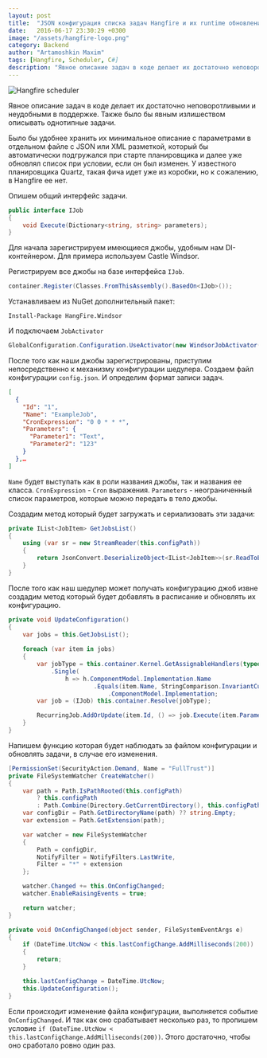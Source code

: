 ```yaml
---
layout: post
title:  "JSON конфигурация списка задач Hangfire и их runtime обновление"
date:   2016-06-17 23:30:29 +0300
image: "/assets/hangfire-logo.png"
category: Backend
author: "Artamoshkin Maxim"
tags: [Hangfire, Scheduler, C#]
description: "Явное описание задач в коде делает их достаточно неповоротливыми и неудобными в поддержке. Также было бы явным излишеством описывать однотипные задачи."
---
```


<img class="post-logo" src="https://blog.zverit.com/assets/hangfire-logo.png" alt="Hangfire scheduler"/>

Явное описание задач в коде делает их достаточно неповоротливыми и неудобными в поддержке. 
Также было бы явным излишеством описывать однотипные задачи.

Было бы удобнее хранить их минимальное описание с параметрами в отдельном файле с JSON или XML разметкой, 
который бы автоматически подгружался при старте планировщика и далее уже обновлял список при условии, если он был изменен. 
У известного планировщика Quartz, такая фича идет уже из коробки, но к сожалению, в Hangfire ее нет. 
<!-- more -->


Опишем общий интерфейс задачи.

```cs
public interface IJob
{
	void Execute(Dictionary<string, string> parameters);
}
```

Для начала зарегистрируем имеющиеся джобы, удобным нам DI-контейнером. Для примера используем Castle Windsor. 

Регистрируем все джобы на базе интерфейса `IJob`.

```cs
container.Register(Classes.FromThisAssembly().BasedOn<IJob>());
```


Устанавливаем из NuGet дополнительный пакет:

```
Install-Package HangFire.Windsor
```

И подключаем `JobActivator`

```cs
GlobalConfiguration.Configuration.UseActivator(new WindsorJobActivator(container.Kernel));
```


После того как наши джобы зарегистрированы, приступим непосредственно к механизму конфигурации шедулера. 
Создаем файл конфигурации `config.json`. И определим формат записи задач. 

```json
[
  {
    "Id": "1",
    "Name": "ExampleJob",
    "CronExpression": "0 0 * * *",
    "Parameters": {
      "Parameter1": "Text",
      "Parameter2": "123"
    }
  },…
]
```

`Name` будет выступать как в роли названия джобы, так и названия ее класса. 
`CronExpression` - `Cron` выражения. `Parameters` - неограниченный список параметров, которые можно передать в тело джобы.

Создадим метод который будет загружать и сериализовать эти задачи:

```cs
private IList<JobItem> GetJobsList()
{
    using (var sr = new StreamReader(this.configPath))
    {
        return JsonConvert.DeserializeObject<IList<JobItem>>(sr.ReadToEnd());
    }
}
```

После того как наш шедулер может получать конфигурацию джоб извне создадим метод который будет добавлять в расписание и обновлять их конфигурацию. 		

```cs
private void UpdateConfiguration()
{
    var jobs = this.GetJobsList();
    
    foreach (var item in jobs)
    {
        var jobType = this.container.Kernel.GetAssignableHandlers(typeof(IJob))
			.Single(
				h => h.ComponentModel.Implementation.Name
						.Equals(item.Name, StringComparison.InvariantCultureIgnoreCase))
							.ComponentModel.Implementation;
		var job = (IJob) this.container.Resolve(jobType);

        RecurringJob.AddOrUpdate(item.Id, () => job.Execute(item.Parameters), item.CronExpression);
    }
}
```

Напишем функцию которая будет наблюдать за файлом конфигурации и обновлять задачи, в случае его изменения.

```cs
[PermissionSet(SecurityAction.Demand, Name = "FullTrust")]
private FileSystemWatcher CreateWatcher()
{
    var path = Path.IsPathRooted(this.configPath)
        ? this.configPath
        : Path.Combine(Directory.GetCurrentDirectory(), this.configPath);
    var configDir = Path.GetDirectoryName(path) ?? string.Empty;
    var extension = Path.GetExtension(path);

    var watcher = new FileSystemWatcher
    {
        Path = configDir,
        NotifyFilter = NotifyFilters.LastWrite,
        Filter = "*" + extension
    };

    watcher.Changed += this.OnConfigChanged;
    watcher.EnableRaisingEvents = true;

    return watcher;
}

private void OnConfigChanged(object sender, FileSystemEventArgs e)
{
    if (DateTime.UtcNow < this.lastConfigChange.AddMilliseconds(200))
    {
        return;
    }

    this.lastConfigChange = DateTime.UtcNow;
    this.UpdateConfiguration();
}
```

Если происходит изменение файла конфигурации, выполняется событие `OnConfigChanged`. И так как оно срабатывает несколько раз, то пропишем условие `if (DateTime.UtcNow < this.lastConfigChange.AddMilliseconds(200))`. Этого достаточно, чтобы оно сработало ровно один раз.
